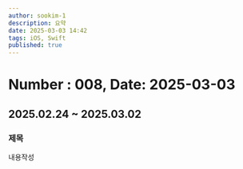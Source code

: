 ```yaml
---
author: sookim-1
description: 요약
date: 2025-03-03 14:42
tags: iOS, Swift
published: true
---
```

# Number : 008, Date: 2025-03-03
## 2025.02.24 ~ 2025.03.02
### 제목
내용작성
